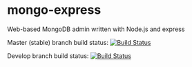 mongo-express
=============

Web-based MongoDB admin written with Node.js and express


Master (stable) branch build status: [![Build Status](https://secure.travis-ci.org/andzdroid/mongo-express.png?branch=master)](http://travis-ci.org/andzdroid/mongo-express)

Develop branch build status: [![Build Status](https://secure.travis-ci.org/andzdroid/mongo-express.png?branch=develop)](http://travis-ci.org/andzdroid/mongo-express)
